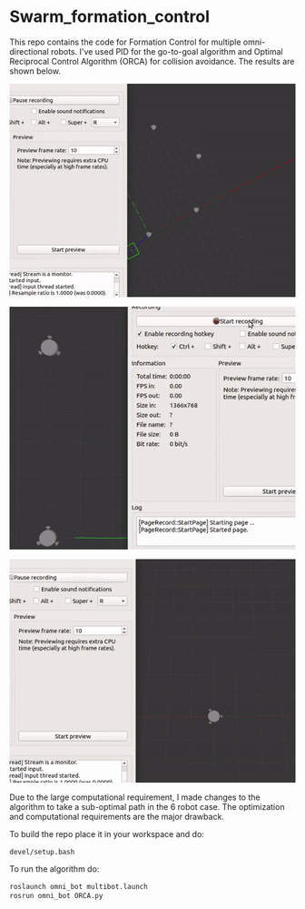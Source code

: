 # Swarm_formation_control

This repo contains the code for Formation Control for multiple omni-directional robots. I've used PID for the go-to-goal algorithm and Optimal Reciprocal Control Algorithm (ORCA) for collision avoidance. The results are shown below. 

![](6_bot.gif)

![](4_bot.gif)

![](2_bot.gif)

Due to the large computational requirement, I made changes to the algorithm to take a sub-optimal path in the 6 robot case. The optimization and computational requirements are the major drawback.

To build the repo place it in your workspace and do:
```catkin_make source
devel/setup.bash
```

To run the algorithm do:

```
roslaunch omni_bot multibot.launch
rosrun omni_bot ORCA.py
```
